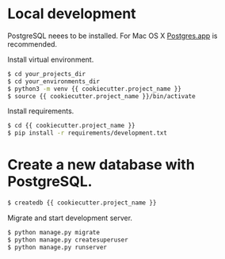 # Local development
PostgreSQL neees to be installed.
For Mac OS X [Postgres.app](http://postgresapp.com/) is recommended.

Install virtual environment.
```sh
$ cd your_projects_dir
$ cd your_environments_dir
$ python3 -m venv {{ cookiecutter.project_name }}
$ source {{ cookiecutter.project_name }}/bin/activate
```

Install requirements.
```sh
$ cd {{ cookiecutter.project_name }}
$ pip install -r requirements/development.txt
```

# Create a new database with PostgreSQL.
```sh
$ createdb {{ cookiecutter.project_name }}
```

Migrate and start development server.
```sh
$ python manage.py migrate
$ python manage.py createsuperuser
$ python manage.py runserver
```
